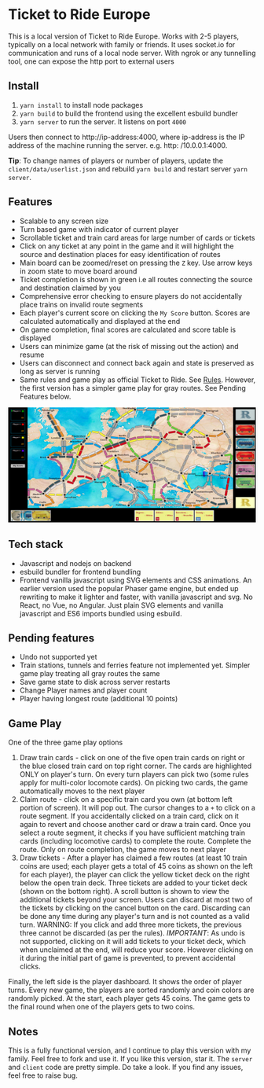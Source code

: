 # Ticket to Ride Europe
This is a local version of Ticket to Ride Europe. Works with 2-5 players, typically on a local network with family or friends. It uses socket.io for communication and runs of a local node server. With ngrok or any tunnelling tool, one can expose the http port to external users

## Install 
1. `yarn install` to install node packages
2. `yarn build` to build the frontend using the excellent esbuild bundler
3. `yarn server` to run the server. It listens on port `4000`

Users then connect to http://ip-address:4000, where ip-address is the IP address of the machine running the server. e.g. http: /10.0.0.1:4000.

**Tip**: To change names of players or number of players, update the `client/data/userlist.json` and rebuild `yarn build` and restart server `yarn server`.

## Features
* Scalable to any screen size
* Turn based game with indicator of current player
* Scrollable ticket and train card areas for large number of cards or tickets
* Click on any ticket at any point in the game and it will highlight the source and destination places for easy identification of routes
* Main board can be zoomed/reset on pressing the `Z` key. Use arrow keys in zoom state to move board around 
* Ticket completion is shown in green i.e all routes connecting the source and destination claimed by you 
* Comprehensive error checking to ensure players do not accidentally place trains on invalid route segments 
* Each player's current score on clicking the `My Score` button. Scores are calculated automatically and displayed at the end
* On game completion, final scores are calculated and score table is displayed
* Users can minimize game (at the risk of missing out the action) and resume
* Users can disconnect and connect back again and state is preserved as long as server is running
* Same rules and game play as official Ticket to Ride. See [Rules](./Rules.pdf). However, the first version has a simpler game play for gray routes. See Pending Features below.


![Screenshot](./images/screenshot.jpg "Screenshot")

## Tech stack
* Javascript and nodejs on backend
* esbuild bundler for frontend bundling
* Frontend vanilla javascript using SVG elements and CSS animations. An earlier version used the popular Phaser game engine, but ended up rewriting to make it lighter and faster, with vanilla javascript and svg. No React, no Vue, no Angular. Just plain SVG elements and vanilla javascript and ES6 imports bundled using esbuild. 

## Pending features
* Undo not supported yet
* Train stations, tunnels and ferries feature not implemented yet. Simpler game play treating all gray routes the same
* Save game state to disk across server restarts
* Change Player names and player count 
* Player having longest route (additional 10 points) 

## Game Play
One of the three game play options
1. Draw train cards - click on one of the five open train cards on right or the blue closed train card on top right corner. The cards are highlighted ONLY on player's turn. On every turn players can pick two (some rules apply for multi-color locomote cards). On picking two cards, the game automatically moves to the next player
2. Claim route - click on a specific train card you own (at bottom left portion of screen). It will pop out. The cursor changes to a `+` to click on a route segment. If you accidentally clicked on a train card, click on it again to revert and choose another card or draw a train card. Once you select a route segment, it checks if you have sufficient matching train cards (including locomotive cards) to complete the route. Complete the route. Only on route completion, the game moves to next player
3. Draw tickets - After a player has claimed a few routes (at least 10 train coins are used; each player gets a total of 45 coins as shown on the left for each player), the player can click the yellow ticket deck on the right below the open train deck. Three tickets are added to your ticket deck (shown on the bottom right). A scroll button is shown to view the additional tickets beyond your screen. Users can discard at most two of the tickets by clicking on the cancel button on the card. Discarding can be done any time during any player's turn and is not counted as a valid turn. WARNING: If you click and add three more tickets, the previous three cannot be discarded (as per the rules). 
*IMPORTANT*: As undo is not supported, clicking on it will add tickets to your ticket deck, which when unclaimed at the end, will reduce your score. However clicking on it during the initial part of game is prevented, to prevent accidental clicks. 

Finally, the left side is the player dashboard. It shows the order of player turns. Every new game, the players are sorted randomly and coin colors are randomly picked. At the start, each player gets 45 coins. The game gets to the final round when one of the players gets to two coins. 

## Notes
This is a fully functional version, and I continue to play this version with my family. Feel free to fork and use it. If you like this version, star it. The `server` and `client` code are pretty simple. Do take a look. If you find any issues, feel free to raise bug. 

